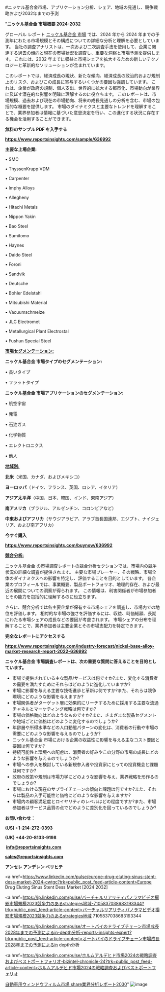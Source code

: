 #ニッケル基合金市場、アプリケーション分析、シェア、地域の見通し、競争戦略および2032年までの予測

"<strong>ニッケル基合金 市場概要 2024-2032</strong>

グローバル レポート <a href=https://www.reportsinsights.com/sample/636992>ニッケル基合金 市場</a> では、2024 年から 2024 年までの予測年にわたる市場規模とその構成についての詳細な分析と理解を必要としています。 当社の調査アナリストは、一次および二次調査手法を使用して、企業に関連する過去の傾向と現在の市場状況を調査し、重要な洞察と市場予測を提供します。 これには、2032 年までに収益と市場シェアを拡大​​するための新しいテクノロジーと革新的なソリューションが含まれています。

このレポートでは、経済成長の現状、新たな傾向、経済成長の政治的および規制上のリスク、およびこの成長に寄与するいくつかの要因も強調しています。 これは、企業が政府の規制、個人支出、世界的に拡大する都市化、市場動向が業界に及ぼす潜在的な影響を明確に理解するのに役立ちます。 このレポートは、市場規模、過去および現在の市場動向、将来の成長見通しの分析を含む、市場の包括的な概要を提供します。 市場のダイナミクスと主要なトレンドを理解することで、業界参加者は情報に基づいた意思決定を行い、この進化する状況に存在する機会を活用することができます。

<strong><b>無料のサンプル PDF を入手する</b></strong>

<a href=https://www.reportsinsights.com/sample/636992><strong><u>https://www.reportsinsights.com/sample/636992</u></strong></a>

<strong>主要な上場企業:</strong>

• SMC

• ThyssenKrupp VDM

• Carpenter

• Imphy Alloys

• Allegheny

• Hitachi Metals

• Nippon Yakin

• Bao Steel

• Sumitomo

• Haynes

• Daido Steel

• Foroni

• Sandvik

• Deutsche

• Bohler Edelstahl

• Mitsubishi Material

• Vacuumschmelze

• JLC Electromet

• Metallurgical Plant Electrostal

• Fushun Special Steel

<strong><u>市場セグメンテーション</u></strong><strong><u>:</u></strong>

<strong>ニッケル基合金 市場タイプのセグメンテーション:</strong>

• 長いタイプ

• フラットタイプ

<strong>ニッケル基合金 市場アプリケーションのセグメンテーション:</strong>

• 航空宇宙

• 発電

• 石油ガス

• 化学物質

• エレクトロニクス

• 他人

<strong><u>地域別</u></strong><strong><u>:</u></strong>

<strong>北米</strong>（米国、カナダ、およびメキシコ）

<strong>ヨーロッパ</strong>（ドイツ、フランス、英国、ロシア、イタリア）

<strong>アジア太平洋</strong>（中国、日本、韓国、インド、東南アジア）

<strong>南アメリカ</strong>（ブラジル、アルゼンチン、コロンビアなど）

<strong>中東およびアフリカ</strong>（サウジアラビア、アラブ首長国連邦、エジプト、ナイジェリア、および南アフリカ）

<strong>今すぐ購入</strong>

<a href=https://www.reportsinsights.com/buynow/636992><strong><u>https://www.reportsinsights.com/buynow/636992</u></strong></a>

<strong><u>競合分析:</u></strong>

ニッケル基合金 の市場調査レポートの競合分析セクションでは、市場内の競争状況の詳細な調査が提供されます。 主要な市場プレーヤー、その戦略、市場全体のダイナミクスへの影響を特定し、評価することを目的としています。 各企業のプロフィールでは、事業概要、製品ポートフォリオ、地理的存在、および最近の展開についての洞察が得られます。 この情報は、利害関係者が市場参加者とその能力を包括的に理解するのに役立ちます。

さらに、競合分析では各主要企業が保有する市場シェアを調査し、市場内での地位を評価します。 相対的な市場の強さを評価するには、収益、時価総額、長期にわたる市場シェアの成長などの要因が考慮されます。 市場シェアの分布を理解することで、業界参加者は主要企業とその市場支配力を特定できます。

<strong>完全なレポートにアクセスする</strong>

<a href=https://www.reportsinsights.com/industry-forecast/nickel-base-alloy-market-research-report-2022-636992><strong><u><b>https://www.reportsinsights.com/industry-forecast/nickel-base-alloy-market-research-report-2022-636992</b></u></strong></a>

<strong><b>ニッケル基合金 市場調査レポートは、次の重要な質問に答えることを目的としています。</b></strong>
<ul>
  <li>市場で提供されている主な製品/サービスは何ですか?また、変化する消費者の需要を満たすためにそれらはどのように進化していますか?</li>
  <li>市場に影響を与える主要な技術進歩と革新は何ですか?また、それらは競争環境にどのような影響を与えますか?</li>
  <li>市場関係者がターゲット層に効果的にリーチするために採用する主要な流通チャネルとマーケティング戦略は何ですか?</li>
  <li>市場の価格動向はどのようなものですか?また、さまざまな製品セグメントや地域ごとに価格はどのように変化するのでしょうか?</li>
  <li>年齢層や所得水準などの人口動態パターンの変化は、消費者の行動や市場の需要にどのような影響を与えるのでしょうか?</li>
  <li>ニッケル基合金 市場における企業の収益性に影響を与える主なコスト要因と要因は何ですか?</li>
  <li>持続可能性と環境への配慮は、消費者の好みやこの分野の市場の成長にどのような影響を与えるのでしょうか?</li>
  <li>市場への参入を検討している新規参入者や投資家にとっての投資機会と課題は何ですか?</li>
  <li>政府の政策や規制は市場力学にどのような影響を与え、業界戦略を形作るのでしょうか?</li>
  <li>市場における現在のサプライチェーンの傾向と課題は何ですか?また、それらは製品の入手可能性と価格にどのような影響を与えますか?</li>
  <li>市場内の顧客満足度とロイヤリティのレベルはどの程度ですか?また、市場参加者はサービス品質の点でどのように差別化を図っているのでしょうか?</li>
</ul>
<strong>お問い合わせ：</strong>

<strong>(US) +1-214-272-0393</strong>

<strong>(UK) +44-20-8133-9198</strong>

<strong> </strong><a href=info@reportsinsights.com><strong><u>info@reportsinsights.com</u></strong></a>

<a href=sales@reportsinsights.com><strong><u>sales@reportsinsights.com</u></strong></a>

<strong>アンセレ アンデレン ベリヒテ</strong>

<a href=https://www.linkedin.com/pulse/europe-drug-eluting-sinus-stent-dess-market-2024-cwtgc?trk=public_post_feed-article-content>Europe Drug Eluting Sinus Stent Dess Market [2024 2032]</a>

<a href=https://jp.linkedin.com/pulse/バーチャルリアリティパノラマビデオ撮影市場規模2023競争力のあるstrategies地域-7105837038683193344?trk=public_post_feed-article-content>バーチャルリアリティパノラマビデオ撮影市場規模2023競争力のあるstrategies地域 7105837038683193344</a>

<a href=https://jp.linkedin.com/pulse/オートバイのドライブチェーン市場成長2028年までの予測によるin-depth分析-reports-insights-expert?trk=public_post_feed-article-content>オートバイのドライブチェーン市場成長2028年までの予測によるin depth分析</a>

<a href=https://jp.linkedin.com/pulse/ホルムアルデヒド市場2024の戦略調査およびベストポートフォリオ-bizintel-chronicle-24?trk=public_post_feed-article-content>ホルムアルデヒド市場2024の戦略調査およびベストポートフォリオ</a>

<a href=https://www.linkedin.com/pulse/自動車用ウィンドウフィルム市場-share業界分析レポート2030-tribunal-analytics-360-fx14f/>自動車用ウィンドウフィルム市場 share業界分析レポート2030</a>"
![image](https://github.com/aanak123/RIMarketer1/assets/158471119/f8ff9842-f442-4855-90a6-b5dfa3d8f1db)

